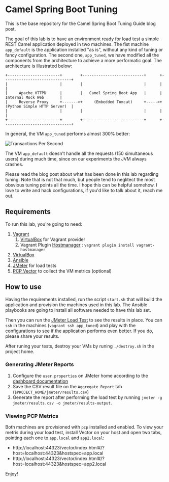 # Camel Spring Boot Tuning

This is the base repository for the Camel Spring Boot Tuning Guide blog post.

The goal of this lab is to have an environment ready for load test a simple REST Camel application deployed in two machines. The fist machine `app_default` is the application installed "as is", without any kind of tuning or fancy configuration. The second one, `app_tuned`, we have modified all the components from the architecture to achieve a more performatic goal. The architecture is illustrated below:

```
+-----------------------+        +---------------------------+      +------------------------------+
|                       |        |                           |      |                              |
|     Apache HTTPD      |        |   Camel Spring Boot App   |      |      Internal Mock Web       |
|     Reverse Proxy     +------->+     (Embedded Tomcat)     +----->+ (Python Simple HTTP Server)  |
|                       |        |                           |      |                              |
+-----------------------+        +---------------------------+      +------------------------------+
```

In general, the VM `app_tuned` performs almost 300% better:

![Transactions Per Second](https://raw.githubusercontent.com/ricardozanini/camel-spring-boot-tuning/master/docs/assets/tps.png)

The VM `app_default` doesn't handle all the requests (150 simultaneous users) during much time, since on our experiments the JVM always crashes.

Please read the blog post about what has been done in this lab regarding tuning. Note that is not that much, but people tend to neglitect the most obsvious tuning points all the time. I hope this can be helpful somehow. I love to write and hack configurations, if you'd like to talk about it, reach me out.

## Requirements

To run this lab, you're going to need:

1. [Vagrant](https://www.vagrantup.com/docs/installation/)
    1. [VirtualBox](https://www.vagrantup.com/docs/virtualbox/) for Vagrant provider
    2. Vagrant Plugin [Hostmanager](https://www.vagrantup.com/docs/cli/plugin.html#plugin-install)
: `vagrant plugin install vagrant-hostmanager`
2. [VirtualBox](https://www.virtualbox.org/wiki/Downloads)
3. [Ansible](https://docs.ansible.com/ansible/latest/installation_guide/intro_installation.html)
4. [JMeter](https://jmeter.apache.org/download_jmeter.cgi) for load tests
5. [PCP Vector](https://rhelblog.redhat.com/2015/12/18/getting-started-using-performance-co-pilot-and-vector-for-browser-based-metric-visualizations/) to collect the VM metrics (optional)

## How to use

Having the requirements installed, run the script `start.sh` that will build the application and provision the machines used in this lab. The Ansible playbooks are going to install all software needed to have this lab set.

Then you can run the [JMeter Load Test](https://github.com/ricardozanini/camel-spring-boot-tuning/blob/master/jmeter/load_test.jmx) to see the results in place. You can `ssh` in the machines (`vagrant ssh app_tuned`) and play with the configurations to see if the application performs even better. If you do, please share your results.

After runing your tests, destroy your VMs by runing `./destroy.sh` in the project home.

### Generating JMeter Reports

1. Configure the `user.properties` on JMeter home according to the [dashboard documentation](http://jmeter.apache.org/usermanual/generating-dashboard.html)
2. Save the CSV result file on the `Aggregate Report` tab (`$PROJECT_HOME/jmeter/results.csv`)
3. Generate the report after performing the load test by running `jmeter -g jmeter/results.csv -o jmeter/results-output`.

### Viewing PCP Metrics

Both machines are provisioned with `pcp` installed and enabled. To view your metris during your load test, install Vector on your host and open two tabs, pointing each one to `app.local` and `app2.local`:

* http://localhost:44323/vector/index.html#/?host=localhost:44323&hostspec=app.local
* http://localhost:44323/vector/index.html#/?host=localhost:44323&hostspec=app2.local

Enjoy!